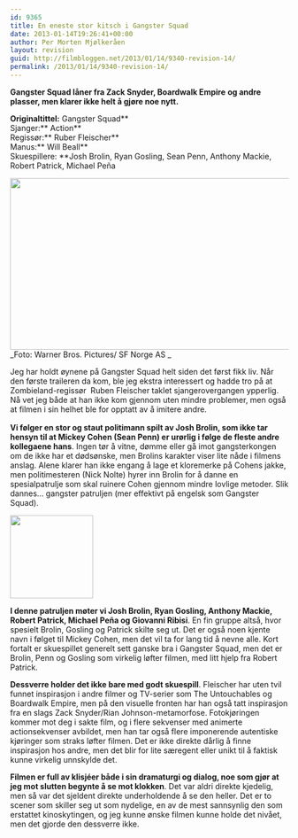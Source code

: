 ```yaml
---
id: 9365
title: En eneste stor kitsch i Gangster Squad
date: 2013-01-14T19:26:41+00:00
author: Per Morten Mjølkeråen
layout: revision
guid: http://filmbloggen.net/2013/01/14/9340-revision-14/
permalink: /2013/01/14/9340-revision-14/
---
```

**Gangster Squad låner fra Zack Snyder, Boardwalk Empire** **og andre plasser, men klarer ikke helt å gjøre noe nytt.**

**Originaltittel:** Gangster Squad**  
Sjanger:** Action**  
Regissør:** Ruber Fleischer**  
Manus:** Will Beall**  
Skuespillere: **Josh Brolin, Ryan Gosling, Sean Penn, Anthony Mackie, Robert Patrick, Michael Peña

**<a href="http://filmbloggen.net/?attachment_id=9342" rel="attachment wp-att-9342"><img class="alignnone size-large wp-image-9342" src="http://filmbloggen.net/wp-content/uploads//2013/01/26-620x310.jpg" alt="" width="620" height="310" /><br /> </a>**_Foto: Warner Bros. Pictures/ SF Norge AS _

Jeg har holdt øynene på Gangster Squad helt siden det først fikk liv. Når den første traileren da kom, ble jeg ekstra interessert og hadde tro på at Zombieland-regissør  Ruben Fleischer taklet sjangerovergangen ypperlig. Nå vet jeg både at han ikke kom gjennom uten mindre problemer, men også at filmen i sin helhet ble for opptatt av å imitere andre.<span style="font-size: 13px;line-height: 19px"> </span>

**Vi følger en stor og staut politimann spilt av Josh Brolin, som ikke tar hensyn til at Mickey Cohen (Sean Penn) er urørlig i følge de fleste andre kollegaene hans**. Ingen tør å vitne, dømme eller gå imot gangsterkongen om de ikke har et dødsønske, men Brolins karakter viser lite nåde i filmens anslag. Alene klarer han ikke engang å lage et kloremerke på Cohens jakke, men politimesteren (Nick Nolte) hyrer inn Brolin for å danne en spesialpatrulje som skal ruinere Cohen gjennom mindre lovlige metoder. Slik dannes… gangster patruljen (mer effektivt på engelsk som Gangster Squad).

<img class="alignleft size-thumbnail wp-image-9343" src="http://filmbloggen.net/wp-content/uploads//2013/01/24-150x150.jpg" alt="" width="150" height="150" /> 

**I denne patruljen møter vi Josh Brolin, Ryan Gosling, Anthony Mackie, Robert Patrick, Michael Peña og Giovanni Ribisi**. En fin gruppe altså, hvor spesielt Brolin, Gosling og Patrick skilte seg ut. Det er også noen kjente navn i følget til Mickey Cohen, men det vil ta for lang tid å nevne alle. Kort fortalt er skuespillet generelt sett ganske bra i Gangster Squad, men det er Brolin, Penn og Gosling som virkelig løfter filmen, med litt hjelp fra Robert Patrick.

**Dessverre holder det ikke bare med godt skuespill**. Fleischer har uten tvil funnet inspirasjon i andre filmer og TV-serier som The Untouchables og Boardwalk Empire, men på den visuelle fronten har han også tatt inspirasjon fra en slags Zack Snyder/Rian Johnson-metamorfose. Fotokjøringen kommer mot deg i sakte film, og i flere sekvenser med animerte actionsekvenser avbildet, men han tar også flere imponerende autentiske kjøringer som straks løfter filmen. Det er ikke direkte dårlig å finne inspirasjon hos andre, men det blir for lite særegent eller unikt til å faktisk kunne virkelig unnskylde det.

**Filmen er full av klisjéer både i sin dramaturgi og dialog, noe som gjør at jeg mot slutten begynte å se mot klokken**. Det var aldri direkte kjedelig, men så var det sjeldent direkte underholdende å se den heller. Det er to scener som skiller seg ut som nydelige, en av de mest sannsynlig den som erstattet kinoskytingen, og jeg kunne ønske filmen kunne holde det nivået, men det gjorde den dessverre ikke.

<div class="video-shortcode">
</div>